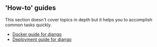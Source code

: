 ## 'How-to' guides
This section doesn't cover topics in depth but it helps you to accomplish common tasks quickly.

* [Docker guide for django](docker_django.md)
* [Deployment guide for django](deployment_django.md)